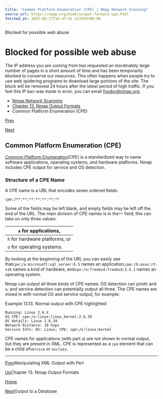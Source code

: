 ```yaml
---
title: "Common Platform Enumeration (CPE) | Nmap Network Scanning"
source_url: https://nmap.org/book/output-formats-cpe.html
fetched_at: 2025-09-17T16:47:42.323359+00:00
---
```


Blocked for possible web abuse

Blocked for possible web abuse
==========

The IP address you are coming from has requested an inordinately large number of pages in a short amount of time and has been temporarily blocked to conserve our resources. This often happens when people try to use web spidering programs to download large portions of the site. The block will be removed 24 hours after the latest period of high traffic. If you feel this IP ban was made in error, you can email fyodor@nmap.org.

* [Nmap Network Scanning](https://nmap.org/book/toc.html)
* [Chapter 13. Nmap Output Formats](https://nmap.org/book/output.html)
* Common Platform Enumeration (CPE)

[Prev](https://nmap.org/book/output-formats-xml-with-perl.html)

[Next](https://nmap.org/book/output-formats-output-to-database.html)

Common Platform Enumeration (CPE)
----------

[]()

[Common Platform Enumeration](http://cpe.mitre.org/)(CPE) is a standardized way to name software applications, operating
systems, and hardware platforms. Nmap includes CPE output for service
and OS detection.

### Structure of a CPE Name ###

A CPE name is a URL that encodes seven ordered fields:

`cpe:/*`<part>`*:*`<vendor>`*:*`<product>`*:*`<version>`*:*`<update>`*:*`<edition>`*:*`<language>`*`

Some of the fields may be left blank, and empty fields may be left off
the end of the URL. The main division of CPE names is in the`*`<part>`*` field; this can take
on only three values:

|    `a` for applications,     |
|------------------------------|
|`h` for hardware platforms, or|
|  `o` for operating systems.  |

By looking at the beginning of the URL you can easily see that`cpe:/a:microsoft:sql_server:6.5` names an application,`cpe:/h:asus:rt-n16` names a kind of hardware, and`cpe:/o:freebsd:freebsd:3.5.1` names an operating
system.

Nmap can output all three kinds of CPE names: OS detection can print`h` and `o`; and service detection can
potentially output all three. The CPE names are mixed in with normal OS
and service output, for example:

Example 13.13. Normal output with CPE highlighted

```
Running: Linux 2.6.X
OS CPE: cpe:/o:linux:linux_kernel:2.6.39
OS details: Linux 2.6.39
Network Distance: 10 hops
Service Info: OS: Linux; CPE: cpe:/o:linux:kernel

```

CPE names for applications (with part `a`) are not
shown in normal output, but they are present in XML. CPE is represented
as a `cpe` element that can be a child of`service` or `osclass`.

[]()

---

[Prev](https://nmap.org/book/output-formats-xml-with-perl.html)Manipulating XML Output with Perl

[Up](https://nmap.org/book/output.html)Chapter 13. Nmap Output Formats

[Home](https://nmap.org/book/toc.html)

[Next](https://nmap.org/book/output-formats-output-to-database.html)Output to a Database